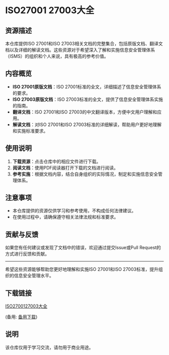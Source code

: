 # ISO27001 27003大全

## 资源描述

本仓库提供ISO 27001和ISO 27003相关文档的完整集合，包括原版文档、翻译文档以及详细的解读文档。这些资源对于希望深入了解和实施信息安全管理体系（ISMS）的组织和个人来说，具有极高的参考价值。

## 内容概览

- **ISO 27001原版文档**：ISO 27001标准的全文，详细描述了信息安全管理体系的要求。
- **ISO 27003原版文档**：ISO 27003标准的全文，提供了信息安全管理体系实施的指南。
- **翻译文档**：ISO 27001和ISO 27003的中文翻译版本，方便中文用户理解和应用。
- **解读文档**：对ISO 27001和ISO 27003标准的详细解读，帮助用户更好地理解和实施标准要求。

## 使用说明

1. **下载资源**：点击仓库中的相应文件进行下载。
2. **阅读文档**：使用PDF阅读器打开下载的文档进行阅读。
3. **参考实施**：根据文档内容，结合自身组织的实际情况，制定和实施信息安全管理体系。

## 注意事项

- 本仓库提供的资源仅供学习和参考使用，不构成任何法律建议。
- 在使用过程中，请确保遵守相关法律法规和标准要求。

## 贡献与反馈

如果您有任何建议或发现了文档中的错误，欢迎通过提交Issue或Pull Request的方式进行反馈和贡献。

---

希望这些资源能够帮助您更好地理解和实施ISO 27001和ISO 27003标准，提升组织的信息安全管理水平。

## 下载链接
[ISO2700127003大全](https://pan.quark.cn/s/808318411ea9) 

(备用: [备用下载](https://pan.baidu.com/s/18RKhshj_a1IGjuJNQB4LEg?pwd=1234))

## 说明

该仓库仅用于学习交流，请勿用于商业用途。
